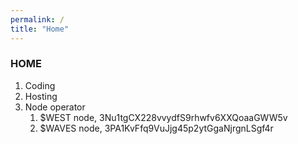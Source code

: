 ```yaml
---
permalink: /
title: "Home"
---
```

### HOME

1. Coding
2. Hosting
3. Node operator
	1. $WEST node, 3Nu1tgCX228vvydfS9rhwfv6XXQoaaGWW5v
	2. $WAVES node, 3PA1KvFfq9VuJjg45p2ytGgaNjrgnLSgf4r
